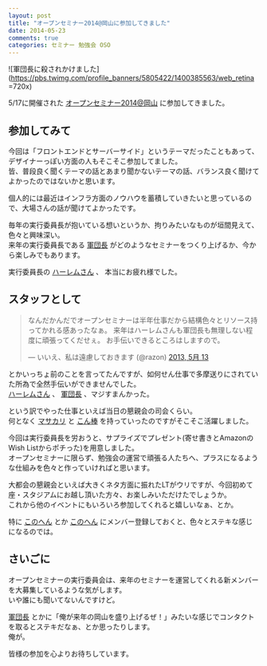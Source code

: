 ```yaml
---
layout: post
title: "オープンセミナー2014@岡山に参加してきました"
date: 2014-05-23
comments: true
categories: セミナー 勉強会 OSO
---
```


![軍団長に殺されかけました](https://pbs.twimg.com/profile_banners/5805422/1400385563/web_retina =720x)

5/17に開催された [オープンセミナー2014@岡山](http://okayama.open-seminar.org/) に参加してきました。

## 参加してみて

今回は「フロントエンドとサーバーサイド」というテーマだったこともあって、デザイナーっぽい方面の人もそこそこ参加してました。  
皆、普段良く聞くテーマの話とあまり聞かないテーマの話、バランス良く聞けてよかったのではないかと思います。

個人的には最近はインフラ方面のノウハウを蓄積していきたいと思っているので、大場さんの話が聞けてよかったです。

毎年の実行委員長が抱いている想いというか、拘りみたいなものが垣間見えて、色々と興味深い。  
来年の実行委員長である [軍団長](https://twitter.com/i705) がどのようなセミナーをつくり上げるか、今から楽しみでもあります。

実行委員長の [ハーレムさん](https://twitter.com/mako_wis) 、 本当にお疲れ様でした。

## スタッフとして

<blockquote class="twitter-tweet" lang="ja"><p>なんだかんだでオープンセミナーは半年仕事だから結構色々とリソース持ってかれる感あったなぁ。&#10;来年はハーレムさんも軍団長も無理しない程度に頑張ってくだせぇ。&#10;お手伝いできるところはしますので。</p>&mdash; いいえ、私は遠慮しておきます (@razon) <a href="https://twitter.com/razon/statuses/333751167689580544">2013, 5月 13</a></blockquote>
<script async src="//platform.twitter.com/widgets.js" charset="utf-8"></script>

とかいっちょ前のことを言ってたんですが、如何せん仕事で多摩送りにされていた所為で全然手伝いができませんでした。  
[ハーレムさん](https://twitter.com/mako_wis) 、 [軍団長](https://twitter.com/i705) 、マジすまんかった。  

という訳でやった仕事といえば当日の懇親会の司会くらい。  
何となく [マサカリ](http://www.amazon.co.jp/dp/B004VJPHCM) と [こん棒](http://www.amazon.co.jp/dp/B002OSY4YO) を持っていったのですがそこそこ活躍しました。

今回は実行委員長を労おうと、サプライズでプレゼント(寄せ書きとAmazonのWish Listからポチった)を用意しました。  
オープンセミナーに限らず、勉強会の運営で頑張る人たちへ、プラスになるような仕組みを色々と作っていければと思います。

大都会の懇親会といえば大きくネタ方面に振れたLTがウリですが、今回初めて座・スタジアムにお越し頂いた方々、お楽しみいただけたでしょうか。  
これから他のイベントにもいろいろ参加してくれると嬉しいなぁ、とか。  

特に [このへん](http://gbdaitokai.doorkeeper.jp/) とか [このへん](http://bonenkaigi.doorkeeper.jp/) にメンバー登録しておくと、色々とステキな感じになるのでは。

## さいごに

オープンセミナーの実行委員会は、来年のセミナーを運営してくれる新メンバーを大募集しているような気がします。  
いや誰にも聞いてないんですけど。  

[軍団長](https://twitter.com/i705) とかに「俺が来年の岡山を盛り上げるぜ！」みたいな感じでコンタクトを取るとステキだなぁ、とか思ったりします。  
俺が。  

皆様の参加を心よりお待ちしています。
